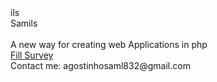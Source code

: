 <!DOCTYPE html>
<html>
<head>
	<link rel="stylesheet" type="text/css" href="./styles.css" />
</head>
<body id="Samils">
	<div class="page">
		<div class="page-container">
			<div class="page-code">
				<span>ils</span>
			</div>
			<div class="page-data">
				<div class="page-data-message">
					Samils <br /><br />
					A new way for creating web Applications in php
					<br />
					<div class="page-data-button">
						<a href="#">Fill Survey</a>
					</div>
				</div>
				<div class="page-data-log">
					Contact me: agostinhosaml832@gmail.com
				</div>
			</div>
		</div>
	</div>
</body>
</html>
